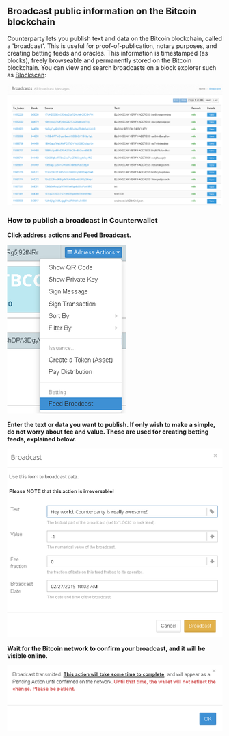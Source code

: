 Broadcast public information on the Bitcoin blockchain
---------------------------

Counterparty lets you publish text and data on the Bitcoin blockchain, called a 'broadcast'. This is useful for proof-of-publication, notary purposes, and creating betting feeds and oracles. This information is timestamped (as blocks), freely browseable and permanently stored on the Bitcoin blockchain. You can view and search broadcasts on a block explorer such as [Blockscan](http://blockscan.com/broadcast?p=0&g=&s=&text=&option=):

![](/_images/broadcast1.png)

### How to publish a broadcast in Counterwallet

**Click address actions and Feed Broadcast.**

![](/_images/broadcast2.png)

**Enter the text or data you want to publish. If only wish to make a simple, do not worry about fee and value. These are used for creating betting feeds, explained below.**

![](/_images/broadcast3.png)

**Wait for the Bitcoin network to confirm your broadcast, and it will be visible online.**

![](/_images/broadcast4.png)
